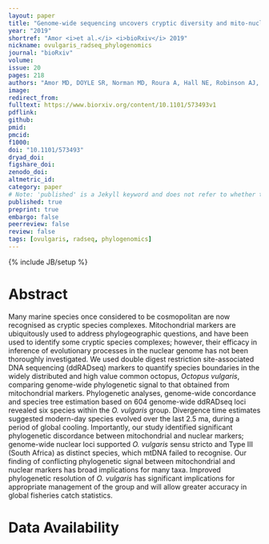 ```yaml
---
layout: paper
title: "Genome-wide sequencing uncovers cryptic diversity and mito-nuclear discordance in the Octopus vulgaris species complex"
year: "2019"
shortref: "Amor <i>et al.</i> <i>bioRxiv</i> 2019"
nickname: ovulgaris_radseq_phylogenomics
journal: "bioRxiv"
volume: 
issue: 20
pages: 218
authors: "Amor MD, DOYLE SR, Norman MD, Roura A, Hall NE, Robinson AJ, Leite TS, Strugnell JM"
image: 
redirect_from: 
fulltext: https://www.biorxiv.org/content/10.1101/573493v1
pdflink: 
github: 
pmid: 
pmcid: 
f1000: 
doi: "10.1101/573493"
dryad_doi:
figshare_doi: 
zenodo_doi: 
altmetric_id: 
category: paper
# Note: 'published' is a Jekyll keyword and does not refer to whether the paper is published, but rather to whether this Markdown should be part of the rendered site.
published: true
preprint: true
embargo: false	
peerreview: false
review: false
tags: [ovulgaris, radseq, phylogenomics]
---
```

{% include JB/setup %}

# Abstract 

Many marine species once considered to be cosmopolitan are now recognised as cryptic species complexes. Mitochondrial markers are ubiquitously used to address phylogeographic questions, and have been used to identify some cryptic species complexes; however, their efficacy in inference of evolutionary processes in the nuclear genome has not been thoroughly investigated. We used double digest restriction site-associated DNA sequencing (ddRADseq) markers to quantify species boundaries in the widely distributed and high value common octopus, *Octopus vulgaris*, comparing genome-wide phylogenetic signal to that obtained from mitochondrial markers. Phylogenetic analyses, genome-wide concordance and species tree estimation based on 604 genome-wide ddRADseq loci revealed six species within the *O. vulgaris* group. Divergence time estimates suggested modern-day species evolved over the last 2.5 ma, during a period of global cooling. Importantly, our study identified significant phylogenetic discordance between mitochondrial and nuclear markers; genome-wide nuclear loci supported *O. vulgaris* sensu stricto and Type III (South Africa) as distinct species, which mtDNA failed to recognise. Our finding of conflicting phylogenetic signal between mitochondrial and nuclear markers has broad implications for many taxa. Improved phylogenetic resolution of *O. vulgaris* has significant implications for appropriate management of the group and will allow greater accuracy in global fisheries catch statistics.

# Data Availability




